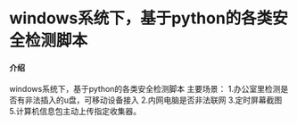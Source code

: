 # windows系统下，基于python的各类安全检测脚本

#### 介绍
windows系统下，基于python的各类安全检测脚本
主要场景：
1.办公室里检测是否有非法插入的u盘，可移动设备接入
2.内网电脑是否非法联网
3.定时屏幕截图
5.计算机信息包主动上传指定收集器。


